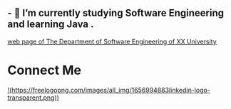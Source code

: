 
## - 🌱 I’m currently studying Software Engineering and learning Java  .
[web page of The Department of Software Engineering of XX University](https://https://bau.edu.tr/icerik/3885-yazilim-muhendisligi )

# Connect Me
[!(https://freelogopng.com/images/all_img/1656994883linkedin-logo-transparent.png)) ]([https://www.linkedin.com/](https://tr.linkedin.com/in/arhan-ersan-4268a4272))

<!--
**mrersan/mrersan** is a ✨ _special_ ✨ repository because its `README.md` (this file) appears on your GitHub profile.

Here are some ideas to get you started:



